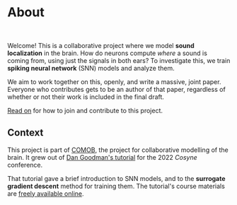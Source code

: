 <!-- This is the home page of the jupyterbook website, hence why it is in the root directory. -->

# About
<!-- This title is what appears in the TOC (left nav sidebar) -->

<br>

Welcome! This is a collaborative project where we model **sound localization** in the brain. How do neurons compute _where_ a sound is coming from, using just the signals in both ears? To investigate this, we train **spiking neural network** (SNN) models and analyze them.

We aim to work together on this, openly, and write a massive, joint paper. Everyone who contributes gets to be an author of that paper, regardless of whether or not their work is included in the final draft.

[Read on](Contributing.md) for how to join and contribute to this project.


## Context

This project is part of [COMOB](https://comob-project.github.io/), the project for collaborative modelling of the brain. It grew out of [Dan Goodman's tutorial][tut] for the 2022 _Cosyne_ conference.

That tutorial gave a brief introduction to SNN models, and to the **surrogate gradient descent** method for training them. The tutorial's course materials are [freely available online][tut].

[tut]: https://neural-reckoning.github.io/cosyne-tutorial-2022/
